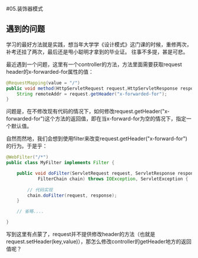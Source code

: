 #05.装饰器模式

## 遇到的问题

  学习的最好方法就是实践，想当年大学学《设计模式》这门课的时候，重修两次，补考还挂了两次，最后还是甩小聪明才拿到的毕业证。
往事不多提，甚是可悲。

  最近遇到一个问题，这里有一个controller的方法，方法里面需要获取request header的x-forwarded-for属性的值：
  
```java
@RequestMapping(value = "/")
public void method(HttpServletRequest request,HttpServletResponse response) {
    String remoteAddr = request.getHeader("x-forwarded-for");
}
```

  问题是，在不修改现有代码的情况下，如何修改request.getHeader("x-forwarded-for")这个方法的返回值，即在当x-forward-for为空的情况下，指定一个默认值。
  
  自然而然地，我们会想到使用filter来改变request.getHeader("x-forward-for")的行为。于是乎：
  
```java
@WebFilter("/*")
public class MyFilter implements Filter {

    public void doFilter(ServletRequest request, ServletResponse response,
            FilterChain chain) throws IOException, ServletException {
		
        // 代码实现
        chain.doFilter(request, response);
    }

    // 省略....

}
```

  写到这里有点蒙了，request并不提供修改header的方法（也就是request.setHeader(key,value)），那怎么修改controller的getHeader地方的返回值呢？
  
 
